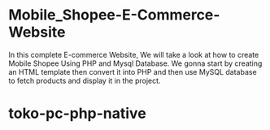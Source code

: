 # Mobile_Shopee-E-Commerce-Website
In this complete E-commerce Website, We will take a look at how to create Mobile Shopee Using PHP and Mysql Database. We gonna start by creating an HTML template then convert it into PHP and then use MySQL database to fetch products and display it in the project.
# toko-pc-php-native
